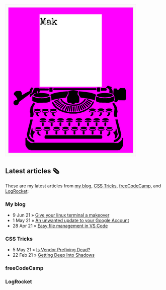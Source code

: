 ![quote](img/quote.gif)

## Latest articles 🗞️

These are my latest articles from [my blog](https://roboleary.net/blog), [CSS Tricks](https://css-tricks.com/author/robjoeol/), [freeCodeCamp](https://www.freecodecamp.org/news/author/rob/), and [LogRocket](https://blog.logrocket.com/author/rob-oleary/):

### My blog

<!-- BLOG:START -->
 - 9 Jun 21 » [Give your linux terminal a makeover](https://robole.github.io/2021/06/09/give-your-terminal-a-makeover.html)
 - 1 May 21 » [An unwanted update to your Google Account](https://robole.github.io/2021/05/01/unwated-change-to-your-google-account.html)
 - 28 Apr 21 » [Easy file management in VS Code](https://robole.github.io/2021/04/28/easy-file-management-vscode.html)<!-- BLOG:END -->

### CSS Tricks

- 5 May 21 » [Is Vendor Prefixing Dead?](https://css-tricks.com/is-vendor-prefixing-dead/)
- 22 Feb 21 » [Getting Deep Into Shadows](https://css-tricks.com/getting-deep-into-shadows/)

### freeCodeCamp

<!-- FCC:START -->
<!-- FCC:END -->

### LogRocket

<!-- LOG:START -->
<!-- LOG:END -->
